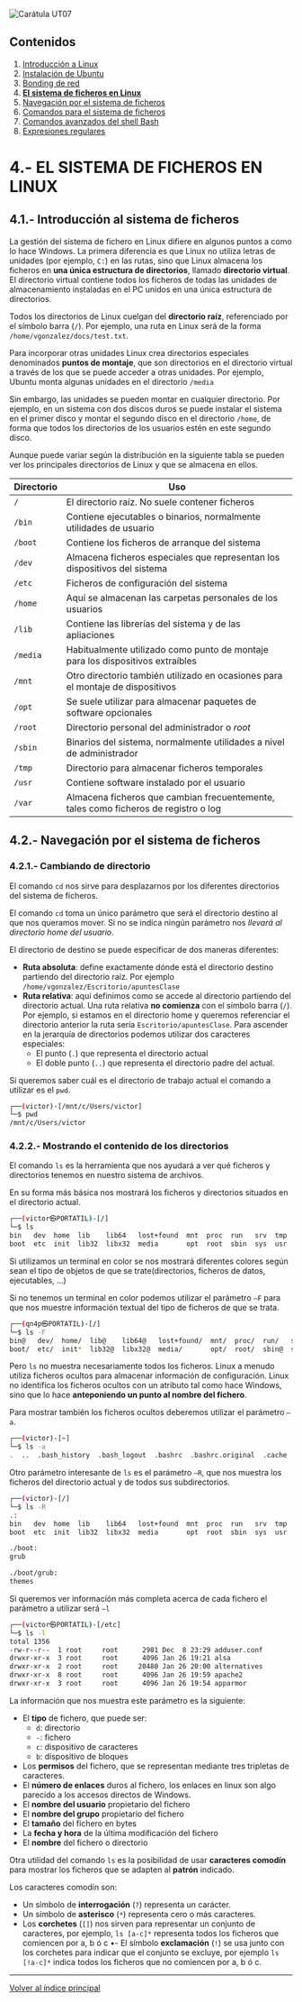 <link rel="stylesheet" href="../styles.css">

![Carátula UT07](imgs/caratula_ut10.png)

## Contenidos

1. [Introducción a Linux](01_introducción_linux.md)
2. [Instalación de Ubuntu](02_instalación_ubuntu.md)
3. [Bonding de red](03_bonding_red.md)
4. [**El sistema de ficheros en Linux**](04_sistema_ficheros_linux.md)
5. [Navegación por el sistema de ficheros](05_navegacion_sistema_ficheros.md)
6. [Comandos para el sistema de ficheros](06_comandos_sistema_ficheros.md)
7. [Comandos avanzados del shell Bash](07_comandos_avanzados_bash.md)
8. [Expresiones regulares](08_expresiones_regulares.md)


# 4.- EL SISTEMA DE FICHEROS EN LINUX

## 4.1.- Introducción al sistema de ficheros

La gestión del sistema de fichero en Linux difiere en algunos puntos a como lo hace Windows. La primera diferencia es que Linux no utiliza letras de unidades (por ejemplo, `C:`) en las rutas, sino que Linux almacena los ficheros en **una única estructura de directorios**, llamado **directorio virtual**. El directorio virtual contiene todos los ficheros de todas las unidades de almacenamiento instaladas en el PC unidos en una única estructura de directorios.

Todos los directorios de Linux cuelgan del **directorio raíz**, referenciado por el símbolo barra (`/`). Por ejemplo, una ruta en Linux será de la forma `/home/vgonzalez/docs/test.txt`.

Para incorporar otras unidades Linux crea directorios especiales denominados **puntos de montaje**, que son directorios en el directorio virtual a través de los que se puede acceder a otras unidades. Por ejemplo, Ubuntu monta algunas unidades en el directorio `/media`

 Sin embargo, las unidades se pueden montar en cualquier directorio. Por ejemplo, en un sistema con dos discos duros se puede instalar el sistema en el primer disco y montar el segundo disco en el directorio `/home`, de forma que todos los directorios de los usuarios estén en este segundo disco.

 Aunque puede variar según la distribución en la siguiente tabla se pueden ver los principales directorios de Linux y que se almacena en ellos.

 | Directorio | Uso |
 | ---------- | --- |
 | `/`        | El directorio raíz. No suele contener ficheros |
 | `/bin`     | Contiene ejecutables o binarios, normalmente utilidades de usuario |
 | `/boot`    | Contiene los ficheros de arranque del sistema |
 | `/dev`     | Almacena ficheros especiales que representan los dispositivos del sistema |
 | `/etc`     | Ficheros de configuración del sistema |
 | `/home`    | Aquí se almacenan las carpetas personales de los usuarios |
 | `/lib`     | Contiene las librerías del sistema y de las apliaciones |
 | `/media`   | Habitualmente utilizado como punto de montaje para los dispositivos extraíbles |
 | `/mnt`     | Otro directorio también utilizado en ocasiones para el montaje de dispositivos |
 | `/opt`     | Se suele utilizar para almacenar paquetes de software opcionales |
 | `/root`    | Directorio personal del administrador o *root* |
 | `/sbin`    | Binarios del sistema, normalmente utilidades a nivel de administrador |
 | `/tmp`     | Directorio para almacenar ficheros temporales |
 | `/usr`     | Contiene software instalado por el usuario |
 | `/var`     | Almacena ficheros que cambian frecuentemente, tales como ficheros de registro o log |


## 4.2.- Navegación por el sistema de ficheros

### 4.2.1.- Cambiando de directorio

El comando `cd` nos sirve para desplazarnos por los diferentes directorios del sistema de ficheros.

El comando `cd` toma un único parámetro que será el directorio destino al que nos queramos mover. Si no se indica ningún parámetro nos _llevará al directorio home del usuario_.

El directorio de destino se puede especificar de dos maneras diferentes:

- **Ruta absoluta**: define exactamente dónde está el directorio destino partiendo del directorio raíz. Por ejemplo `/home/vgonzalez/Escritorio/apuntesClase`
- **Ruta relativa**: aquí definimos como se accede al directorio partiendo del directorio actual. Una ruta relativa **no comienza** con el símbolo barra (`/`). Por ejemplo, si estamos en el directorio home y queremos referenciar el directorio anterior la ruta sería `Escritorio/apuntesClase`. Para ascender en la jerarquía de directorios podemos utilizar dos caracteres especiales:
    - El punto (`.`) que representa el directorio actual
    - El doble punto (`..`) que representa el directorio padre del actual.

Si queremos saber cuál es el directorio de trabajo actual el comando a utilizar es el `pwd`.

```bash
┌──(victor)-[/mnt/c/Users/victor]
└─$ pwd
/mnt/c/Users/victor
```

### 4.2.2.- Mostrando el contenido de los directorios

El comando `ls` es la herramienta que nos ayudará a ver qué ficheros y directorios tenemos en nuestro sistema de archivos.

En su forma más básica nos mostrará los ficheros y directorios situados en el directorio actual.

```bash
┌──(victor㉿PORTATIL)-[/]
└─$ ls
bin   dev  home  lib    lib64   lost+found  mnt  proc  run   srv  tmp  var
boot  etc  init  lib32  libx32  media       opt  root  sbin  sys  usr
```
 
Si utilizamos un terminal en color se nos mostrará diferentes colores según sean el tipo de objetos de que se trate(directorios, ficheros de datos, ejecutables, …)

Si no tenemos un terminal en color podemos utilizar el parámetro `–F` para que nos muestre información textual del tipo de ficheros de que se trata.

```bash
┌──(qn4p㉿PORTATIL)-[/]
└─$ ls -F
bin@   dev/  home/  lib@    lib64@   lost+found/  mnt/  proc/  run/   srv/  tmp/  var/
boot/  etc/  init*  lib32@  libx32@  media/       opt/  root/  sbin@  sys/  usr/
```
 
 Pero `ls` no muestra necesariamente todos los ficheros. Linux a menudo utiliza ficheros ocultos para almacenar información de configuración. Linux no identifica los ficheros ocultos con un atributo tal como hace Windows, sino que lo hace **anteponiendo un punto al nombre del fichero**.

Para mostrar también los ficheros ocultos deberemos utilizar el parámetro `–a`.
 
```bash
┌──(victor)-[~]
└─$ ls -a
.  ..  .bash_history  .bash_logout  .bashrc  .bashrc.original  .cache  .config  .dbus  .java  .profile  .zshrc
```

 Otro parámetro interesante de `ls` es el parámetro `–R`, que nos muestra los ficheros del directorio actual y de todos sus subdirectorios.
 
```bash
┌──(victor)-[/]
└─$ ls -R
.:
bin   dev  home  lib    lib64   lost+found  mnt  proc  run   srv  tmp  var
boot  etc  init  lib32  libx32  media       opt  root  sbin  sys  usr

./boot:
grub

./boot/grub:
themes
```

Si queremos ver información más completa acerca de cada fichero el parámetro a utilizar será `–l`
 
```bash
┌──(victor㉿PORTATIL)-[/etc]
└─$ ls -l
total 1356
-rw-r--r--  1 root     root      2981 Dec  8 23:29 adduser.conf
drwxr-xr-x  3 root     root      4096 Jan 26 19:21 alsa
drwxr-xr-x  2 root     root     20480 Jan 26 20:00 alternatives
drwxr-xr-x  8 root     root      4096 Jan 26 19:59 apache2
drwxr-xr-x  3 root     root      4096 Jan 26 19:54 apparmor
```

La información que nos muestra este parámetro es la siguiente:

- El **tipo** de fichero, que puede ser:
  - `d`: directorio
  - `-`: fichero
  - `c`: dispositivo de caracteres
  - `b`: dispositivo de bloques
- Los **permisos** del fichero, que se representan mediante tres tripletas de caracteres.
- El **número de enlaces** duros al fichero, los enlaces en linux son algo parecido a los accesos directos de Windows.
- El **nombre del usuario** propietario del fichero
- El **nombre del grupo** propietario del fichero
- El **tamaño** del fichero en bytes
- La **fecha y hora** de la última modificación del fichero
- El **nombre** del fichero o directorio


Otra utilidad del comando `ls` es la posibilidad de usar **caracteres comodín** para mostrar los ficheros que se adapten al **patrón** indicado.

Los caracteres comodín son:
- Un símbolo de **interrogación** (`?`) representa un carácter.
- Un símbolo de **asterisco** (`*`) representa cero o más caracteres.
- Los **corchetes** (`[]`) nos sirven para representar un conjunto de caracteres, por ejemplo, `ls [a-c]*` representa todos los ficheros que comiencen por a, b ó c
•- El símbolo **exclamación** (`!`) se usa junto con los corchetes para indicar que el conjunto se excluye, por ejemplo `ls [!a-c]*` indica todos los ficheros que no comiencen por a, b ó c.


***
[Volver al índice principal](index_UT10.md)

